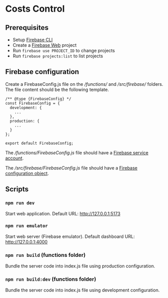 # Costs Control

## Prerequisites

- Setup [Firebase CLI](https://firebase.google.com/docs/cli)
- Create a [Firebase Web](https://firebase.google.com/docs/web/setup#create-project) project
- Run ``firebase use PROJECT_ID`` to change projects
- Run ``firebase projects:list`` to list projects

## Firebase configuration

Create a FirebaseConfig.js file on the */functions/* and */src/firebase/* folders. The file content should be the following template.

```
/** @type {FirebaseConfig} */
const FirebaseConfig = {
  development: {
    ...
  },
  production: {
    ...
  }
};

export default FirebaseConfig;
```

The */functions/FirebaseConfig.js* file should have a [Firebase service account](https://firebase.google.com/support/guides/service-accounts).

The */src/firebase/FirebaseConfig.js* file should have a [Firebase configuration object](https://firebase.google.com/docs/web/learn-more#config-object).

## Scripts 

### `npm run dev`

Start web application. Default URL: http://127.0.0.1:5173

### `npm run emulator` 

Start web server (Firebase emulator). Default dashboard URL: http://127.0.0.1:4000

### `npm run build` (functions folder)

Bundle the server code into index.js file using production configuration.

### `npm run build:dev` (functions folder)

Bundle the server code into index.js file using development configuration.

